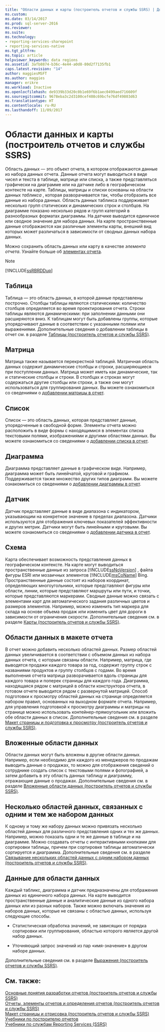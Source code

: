 ```yaml
---
title: "Области данных и карты (построитель отчетов и службы SSRS) | Документы Майкрософт"
ms.custom: 
ms.date: 03/14/2017
ms.prod: sql-server-2016
ms.reviewer: 
ms.suite: 
ms.technology:
- reporting-services-sharepoint
- reporting-services-native
ms.tgt_pltfrm: 
ms.topic: article
helpviewer_keywords: data regions
ms.assetid: 3afb8874-b36c-4e44-a0d8-80d2f7135fb1
caps.latest.revision: "14"
author: maggiesMSFT
ms.author: maggies
manager: erikre
ms.workload: Inactive
ms.openlocfilehash: de9339b33d20c0b1e69f6b1aec0499aed716609f
ms.sourcegitcommit: 9678eba3c2d3100cef408c69bcfe76df49803d63
ms.translationtype: HT
ms.contentlocale: ru-RU
ms.lasthandoff: 11/09/2017
---
```

# <a name="data-regions-and-maps-report-builder-and-ssrs"></a>Области данных и карты (построитель отчетов и службы SSRS)
  Область данных — это объект отчета, в котором отображаются данные из набора данных отчета. Данные отчета могут выводиться в виде чисел и текста в таблице, матрице или списка, а также представляться графически на диаграмме или на датчике либо в географическом контексте на карте. Таблицы, матрицы и списки основаны на области данных *табликса* , которая разворачивается так, чтобы отобразить все данные из набора данных. Область данных табликса поддерживает несколько групп статических и динамических строк и столбцов. На диаграмме показано несколько рядов и групп категорий в разнообразных форматах диаграммы. На датчике выводится единичное или сводное значение для набора данных. На карте пространственные данные отображаются как различные элементы карты, внешний вид которых может различаться в зависимости от сводных данных набора данных.  
  
 Можно сохранить область данных или карту в качестве *элемента отчета*. Узнайте больше об [элементах отчета](../../reporting-services/report-design/report-parts-report-builder-and-ssrs.md).  
  
> [!NOTE]  
>  [!INCLUDE[ssRBRDDup](../../includes/ssrbrddup-md.md)]  
  
## <a name="table"></a>Таблица  
 Таблица — это область данных, в которой данные представлены построчно. Столбцы таблицы являются статическими: количество столбцов определяется во время проектирования отчета. Строки таблицы являются динамическими: при заполнении данными они расширяются вниз. К таблицам могут быть добавлены группы, которые упорядочивают данные в соответствии с указанными полями или выражениями. Дополнительные сведения о добавлении таблицы в отчет см. в разделе [Таблицы (построитель отчетов и службы SSRS)](../../reporting-services/report-design/tables-report-builder-and-ssrs.md).  
  
## <a name="matrix"></a>Матрица  
 Матрица также называется перекрестной таблицей. Матричная область данных содержит динамические столбцы и строки, расширяющиеся при поступлении данных. Матрица может иметь как динамические, так и статические столбцы и строки. В столбцах и строках могут содержаться другие столбцы или строки, а также они могут использоваться для группирования данных. Вы можете ознакомиться со сведениями о [добавлении матрицы в отчет](../../reporting-services/report-design/create-a-matrix-report-builder-and-ssrs.md).  
  
## <a name="list"></a>Список  
 Список — это область данных, которая представляет данные, упорядоченные в свободной форме. Элементы отчета можно расположить в виде формы с находящимися в элементах списка текстовыми полями, изображениями и другими областями данных. Вы можете ознакомиться со сведениями о [добавлении списка в отчет](../../reporting-services/report-design/create-invoices-and-forms-with-lists-report-builder-and-ssrs.md).  
  
## <a name="chart"></a>Диаграмма  
 Диаграмма представляет данные в графическом виде. Например, диаграмма может быть линейчатой, круговой и графиком. Поддерживается также множество других типов диаграмм. Вы можете ознакомиться со сведениями о [добавлении диаграммы в отчет](../../reporting-services/report-design/charts-report-builder-and-ssrs.md).  
  
## <a name="gauge"></a>Датчик  
 Датчик представляет данные в виде диапазона с индикатором, указывающим на конкретное значение в пределах диапазона. Датчики используются для отображения ключевых показателей эффективности и других метрик. Датчики могут быть линейными и круговыми. Вы можете ознакомиться со сведениями о [добавлении датчика в отчет](../../reporting-services/report-design/gauges-report-builder-and-ssrs.md).  
  
## <a name="map"></a>Схема  
 Карта обеспечивает возможность представления данных в географическом контексте. На карте могут выводиться пространственные данные из запроса [!INCLUDE[ssNoVersion](../../includes/ssnoversion-md.md)] , файла фигуры ESRI или мозаичных элементов [!INCLUDE[msCoName](../../includes/msconame-md.md)] Bing. Пространственные данные состоят из наборов координат, определяющих многоугольники, которые представляют фигуры или области, линии, которые представляют маршруты или пути, и точки, которые представляются маркерами. Сводные данные можно связать с элементами карт для автоматического задания различных цветов и размеров элементов. Например, можно изменить тип маркера для склада на основе объема продаж или изменить цвет для дороги в зависимости от ограничения скорости. Дополнительные сведения см. в разделе [Карты (построитель отчетов и службы SSRS)](../../reporting-services/report-design/maps-report-builder-and-ssrs.md).  
  
## <a name="data-regions-in-the-report-layout"></a>Области данных в макете отчета  
 В отчет можно добавить несколько областей данных. Размер областей данных увеличивается в соответствии с объемом данных из набора данных отчета, с которым связаны области. Например, матрица, где выводятся продажи каждого товара за год, содержит группу строк с названиями продуктов и группу столбцов с годами. Во время выполнения отчета матрица разворачивается вдоль страницы для каждого товара и поперек страницы для каждого года. Диаграмма, находящаяся рядом с матрицей в области конструктора отчета, в готовом отчете выводится рядом с развернутой матрицей. Способ подготовки к просмотру областей данных на странице определяется набором правил, основанных на выходном формате отчета. Например, для управления подготовкой к просмотру диаграммы и матрицы на странице можно использовать контейнер-прямоугольник или вложить обе области данных в список. Дополнительные сведения см. в разделе [Макет страницы и подготовка к просмотру (построитель отчетов и службы SSRS)](../../reporting-services/report-design/page-layout-and-rendering-report-builder-and-ssrs.md).  
  
## <a name="nested-data-regions"></a>Вложенные области данных  
 Области данных могут быть вложены в другие области данных. Например, если необходимо для каждого из менеджеров по продажам выводить данные о продажах, то можно для отображения сведений о сотруднике создать список с текстовыми полями и фотографией, а затем добавить в эту область данных таблицу и диаграмму, отражающие данные о продажах. Дополнительные сведения см. в разделе [Вложенные области данных (построитель отчетов и службы SSRS)](../../reporting-services/report-design/nested-data-regions-report-builder-and-ssrs.md).  
  
## <a name="multiple-data-regions-linked-to-the-same-dataset"></a>Несколько областей данных, связанных с одним и тем же набором данных  
 К одному и тому же набору данных можно привязать несколько областей данных для различного представления одних и тех же данных. Например, можно показать одни и те же данные в таблице и на диаграмме. Можно создавать отчеты с интерактивными кнопками для сортировки таблицы, причем при сортировке таблицы автоматически сортируется и диаграмма. Дополнительные сведения см. в разделе [Связывание нескольких областей данных с одним набором данных (построитель отчетов и службы SSRS)](../../reporting-services/report-design/linking-multiple-data-regions-to-the-same-dataset-report-builder-and-ssrs.md).  
  
## <a name="data-for-a-data-region"></a>Данные для области данных  
 Каждый табликс, диаграмма и датчик предназначены для отображения данных из единичного набора данных. На карте выводится пространственные данные и аналитические данные из одного набора данных или из разных наборов. Также можно включать значения из наборов данных, которые не связаны с областью данных, используя следующие способы.  
  
-   Статистическая обработка значений, не зависящих от порядка сортировки или группирования, областью которого является другой набор данных.  
  
-   Уточняющий запрос значений из пар «имя-значение» в другом наборе данных.  
  
 Дополнительные сведения см. в разделе [Выражения (построитель отчетов и службы SSRS)](../../reporting-services/report-design/expressions-report-builder-and-ssrs.md).  
  
## <a name="see-also"></a>См. также:  
 [Основные понятия разработки отчетов (построитель отчетов и службы SSRS)](../../reporting-services/report-design/report-authoring-concepts-report-builder-and-ssrs.md)   
 [Отчеты, элементы отчетов и определения отчетов (построитель отчетов и службы SSRS)](../../reporting-services/report-design/reports-report-parts-and-report-definitions-report-builder-and-ssrs.md)   
 [Макет страницы и отрисовка (построитель отчетов и службы SSRS)](../../reporting-services/report-design/page-layout-and-rendering-report-builder-and-ssrs.md)   
 [Учебники по построителю отчетов](../../reporting-services/report-builder-tutorials.md)   
 [Учебники по службам Reporting Services (SSRS)](../../reporting-services/reporting-services-tutorials-ssrs.md)  
  
  
